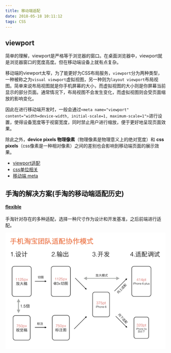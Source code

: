 ```yaml
---
title: 移动端适配
date: 2018-05-18 10:11:12
tags: CSS
---
```


## viewport

简单的理解，viewport是严格等于浏览器的窗口。在桌面浏览器中，viewport就是浏览器窗口的宽度高度。但在移动端设备上就有点复杂。

移动端的viewport太窄，为了能更好为CSS布局服务，`viewport`分为两种类型，一种被称之为`visual viewport`虚拟视图，另一种则为`layout viewport`布局视图。简单来说布局视图就是你手机屏幕的大小，而虚拟视图的大小则是你屏幕当前显示的部分页面。通常情况下，布局视图不会发生变化，而虚拟视图则会受页面缩放的影响变化。

因此在进行移动端开发时，一般会通过`<meta name="viewport" content="width=device-width, initial-scale=1, maximum-scale=1">`进行设置，使得设备宽度等于视窗宽度，同时禁止用户进行缩放，便于更好地呈现页面效果。

除此之外，**device pixels 物理像素**（物理像素是物理意义上的绝对宽度）和 **css pixels**（css像素是一种相对像素）之间的差别也会影响到移动端页面的展示效果。

- [viewport适配](https://www.w3cplus.com/css/viewports.html)
- [css单位相关](https://www.w3cplus.com/blog/tags/333.html)
- [移动端 meta](http://www.cnblogs.com/shxydx/articles/2856882.html)

## 手淘的解决方案(手淘的移动端适配历史)

#### [flexible](https://www.w3cplus.com/mobile/lib-flexible-for-html5-layout.html)

手淘针对存在的多种适配，选择一种尺寸作为设计和开发基准，之后前端进行适配。

![手淘适配模式](/images/rem-6.jpg)
